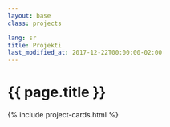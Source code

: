 ```yaml
---
layout: base
class: projects

lang: sr
title: Projekti
last_modified_at: 2017-12-22T00:00:00-02:00
---
```

# {{ page.title }}

{% include project-cards.html %}
